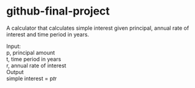 # github-final-project

A calculator that calculates simple interest given principal, annual rate of interest and time period in years.  

Input:  
   p, principal amount  
   t, time period in years  
   r, annual rate of interest   
Output  
   simple interest = p*t*r  
